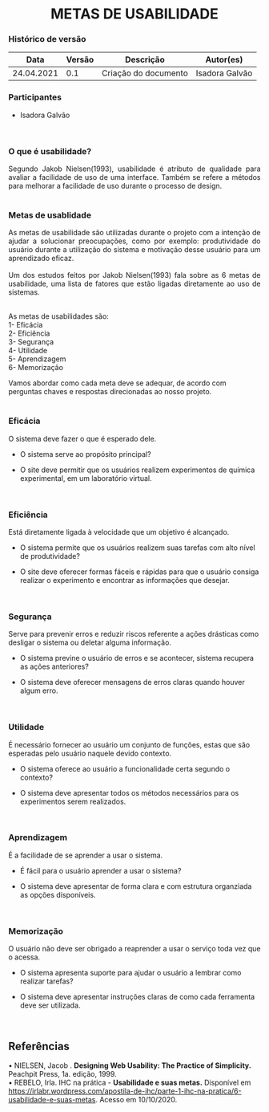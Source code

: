 # <center> METAS DE USABILIDADE

### Histórico de versão<br>

|Data | Versão | Descrição | Autor(es)|
| -- | -- | -- | -- |
| 24.04.2021 | 0.1 | Criação do documento |Isadora Galvão|

### Participantes

* Isadora Galvão

<br>

### O que é usabilidade?
<div align ="justify">Segundo Jakob Nielsen(1993), usabilidade é atributo de qualidade para avaliar a facilidade de uso de uma interface. Também se refere a métodos para melhorar a facilidade de uso durante o processo de design.</div><br>


### Metas de usablidade
<div align ="justify">
As metas de usabilidade são utilizadas durante o projeto com a intenção de ajudar a solucionar preocupações, como por exemplo: produtividade do usuário durante a utilização do sistema e motivação desse usuário para um aprendizado eficaz.
<br><br>
Um dos estudos feitos por Jakob Nielsen(1993) fala sobre as 6 metas de usabilidade, uma lista de fatores que estão ligadas diretamente ao uso de sistemas.
</div><br>

 As metas de usabilidades são: <br>
 1- Eficácia <br>
 2- Eficiência <br>
 3- Segurança <br>
 4- Utilidade <br>
 5- Aprendizagem <br>
 6- Memorização<br> 

Vamos abordar como cada meta deve se adequar, de acordo com perguntas chaves e respostas direcionadas ao nosso projeto. 
<br>
<br>

### **Eficácia**

 O sistema deve fazer o que é esperado dele.
<br>

- O sistema serve ao propósito principal?

- O site deve permitir que os usuários realizem experimentos de química experimental, em um laboratório virtual.

<br>

### **Eficiência**

Está diretamente ligada à velocidade que um objetivo é alcançado.
<br>

- O sistema permite que os usuários realizem suas tarefas com alto nível de produtividade?

- O site deve oferecer formas fáceis e rápidas para que o usuário consiga realizar o experimento e encontrar as informações que desejar.

<br>

### **Segurança**

Serve para prevenir erros e reduzir riscos referente a ações drásticas como desligar o sistema ou deletar alguma informação.
<br>

- O sistema previne o usuário de erros e se acontecer, sistema recupera as ações anteriores?

- O sistema deve oferecer mensagens de erros claras quando houver algum erro.

<br>

### **Utilidade**

É necessário fornecer ao usuário um conjunto de funções, estas que são esperadas pelo usuário naquele devido contexto.
<br>

- O sistema oferece ao usuário a funcionalidade certa segundo o contexto?

- O sistema deve apresentar todos os métodos necessários para os experimentos serem realizados.

<br>

### **Aprendizagem** 

É a facilidade de se aprender a usar o sistema.
<br>

- É fácil para o usuário aprender a usar o sistema?

- O sistema deve apresentar de forma clara e com estrutura organziada as opções disponíveis.

<br>

### **Memorização** 

O usuário não deve ser obrigado a reaprender a usar o serviço toda vez que o acessa.
<br>

- O sistema apresenta suporte para ajudar o usuário a lembrar como realizar tarefas?

- O sistema deve apresentar instruções claras de como cada ferramenta deve ser utilizada. 

<br>

## Referências 

• NIELSEN, Jacob . **Designing Web Usability: The Practice of Simplicity.** Peachpit Press, 1a. edição, 1999.
<br>
• REBELO, Irla. IHC na prática - **Usabilidade e suas metas.** Disponível em https://irlabr.wordpress.com/apostila-de-ihc/parte-1-ihc-na-pratica/6-usabilidade-e-suas-metas. Acesso em 10/10/2020.












